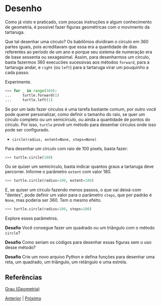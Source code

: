# Desenho

Como já visto e praticado, com poucas instruções e algum conhecimento de
geometria, é possível fazer figuras geométricas com o movimento da
tartaruga. 

Que tal desenhar uma círculo? Os babilônios dividiram o círculo em 360 partes 
iguais, pois acreditavam que essa era a quantidade de dias referentes ao 
período de um ano e porque seu sistema de numeração era de base sessenta ou
sexagesimal. Assim, para desenharmos um círculo, basta fazermos 360 execucões
sucessivas aos métodos ```forward```, para a tartaruga andar, e ```right```
(ou ```left```) para a tartaruga virar um pouquinho a cada passo.

Experimente.

```python
>>> for _ in range(360):
...     turtle.forward(1)
...     turtle.left(1)
```

Se por um lado fazer círculos é uma tarefa bastante comum, por outro você
pode querer personalizar, como definir o tamanho do raio, se quer um círculo
completo ou um semicírculo, ou ainda a quantidade de pontos do círculo.
Por isso, ```turtle``` provê um método para desenhar círculos onde isso pode
ser configurado.

- ```circle(radius, extent=None, steps=None)```

Para desenhar um círculo com raio de 100 pixels, basta fazer:
```python
>>> turtle.circle(100)
```

Ou se quiser um semicirculo, basta indicar quantos graus a tartaruga deve 
percorrer. Informe o parâmetro ```extent``` com valor 180.

```python
>>> turtle.circle(radius=100, extent=180)
```

E, se quiser um círculo fazendo menos passos, o que vai deixá-com "dentes",
pode definir um valor para o parâmetro ```steps```, que por padrão é ```None```, mas poderia ser 360. Tem o mesmo efeito.

```python
>>> turtle.circle(radius=100, steps=100)
```

Explore esses parâmetros.

**Desafio** Você consegue fazer um quadrado ou um triângulo com o método 
```circle```?

**Desafio** Como seriam os códigos para desenhar essas figuras sem o uso desse método?

**Desafio** Crie um novo arquivo Python e defina funções para desenhar uma reta, 
um quadrado, um triângulo, um retângulo e uma estrela.

## Referências

[Grau (Geometria)](https://pt.wikipedia.org/wiki/Grau_(geometria))

[Anterior](01_movimentacao.md) | [Próximo](03_caneta.md)
